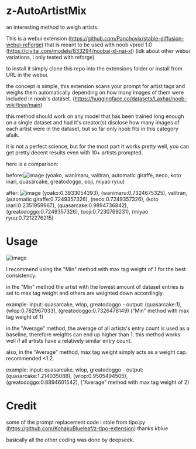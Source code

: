 # z-AutoArtistMix
an interesting method to weigh artists.

This is a webui extension (https://github.com/Panchovix/stable-diffusion-webui-reForge) that is meant to be used with noob vpred 1.0 (https://civitai.com/models/833294/noobai-xl-nai-xl)
(idk about other webui variations, i only tested with reforge)

to install it simply clone this repo into the extensions folder or install from URL in the webui.

the concept is simple, this extension scans your prompt for artist tags and weighs them automatically depending on how many images of them were included in noob's dataset. (https://huggingface.co/datasets/Laxhar/noob-wiki/tree/main)

this method should work on any model that has been trained long enough on a single dataset and had it's creator(s) disclose how many images of each artist were in the dataset, but so far only noob fits in this category afaik.

it is not a perfect science, but for the most part it works pretty well, you can get pretty decent results even with 10+ artists prompted.

here is a comparison:

before:![image](https://github.com/user-attachments/assets/9f0616c2-c2ae-4752-98c1-bf573690f0f4)
(yoako, wanimaru, valitran, automatic giraffe, neco, koto inari, quasarcake, greatodoggo, ooji, miyao ryuu)

after: ![image](https://github.com/user-attachments/assets/4195c243-a4d9-4ce5-9a7b-5530f8bc8279)
(yoako:0.3933054393), (wanimaru:0.7324675325), valitran, (automatic giraffe:0.7249357326), (neco:0.7249357326), (koto inari:0.2351959967), (quasarcake:0.9894736842), (greatodoggo:0.7249357326), (ooji:0.7230769231), (miyao ryuu:0.7212276215)


# Usage

![image](https://github.com/user-attachments/assets/7c485618-cc9f-4501-9528-7e29db9c4d3a)

I recommend using the "Min" method with max tag weight of 1 for the best consistency.

in the "Min" method the artist with the lowest amount of dataset entries is set to max tag weight and others are weighted down accordingly.

example: input: quasarcake, wlop, greatodoggo - output: (quasarcake:1), (wlop:0.782967033), (greatodoggo:0.7326478149)
("Min" method with max tag weight of 1)

in the "Average" method, the average of all artists's entry count is used as a baseline, therefore weights can end up higher than 1. this method works well if all artists have a relatively similar entry count.

also, in the "Average" method, max tag weight simply acts as a weight cap. recommended <1.2.

example: input: quasarcake, wlop, greatodoggo - output: (quasarcake:1.214035088), (wlop:0.9505494505), (greatodoggo:0.8894601542),
("Average" method with max tag weight of 2)

# Credit

some of the prompt replacement code i stole from tipo.py (https://github.com/KohakuBlueleaf/z-tipo-extension) thanks kblue

basically all the other coding was done by deepseek.
